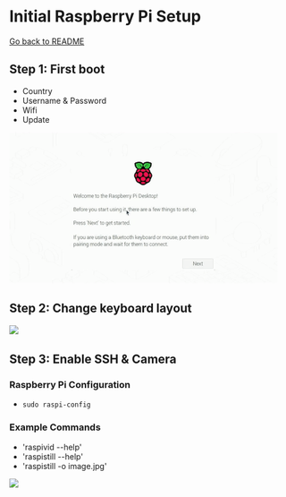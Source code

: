 # Initial Raspberry Pi Setup

[Go back to README](/README.md)

## Step 1: First boot

- Country
- Username & Password
- Wifi
- Update

![](gifs/firstboot.gif)

## Step 2: Change keyboard layout

![](gifs/keylayout.gif)

## Step 3: Enable SSH & Camera

### Raspberry Pi Configuration

- `sudo raspi-config`

### Example Commands

- 'raspivid --help'
- 'raspistill --help'
- 'raspistill -o image.jpg'

![](gifs/sshcam.gif)
